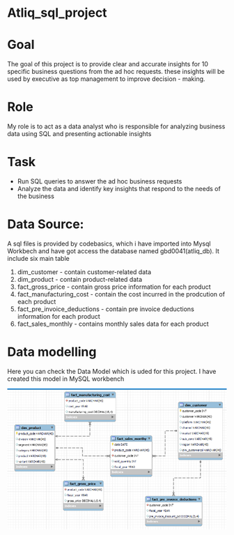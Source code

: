 # Atliq_sql_project

# Goal 
The goal of this project is to provide clear and accurate insights for 10 specific business questions from the ad hoc requests. these insights will be used by executive as top management to 
improve decision - making.

# Role 
My role is to act as a data analyst who is responsible for analyzing business data using SQL and presenting actionable insights 

# Task 
- Run SQL queries to answer the ad hoc business requests
- Analyze the data and identify key insights that respond to the needs of the business

# Data Source:
A sql files is provided by codebasics, which i have imported into Mysql Workbech and have got access the database named gbd0041(atliq_db). It include six main table 
1. dim_customer                - contain customer-related data
2. dim_product                 - contain product-related data
3. fact_gross_price            - contain gross price information for each product
4. fact_manufacturing_cost     - contain the cost incurred in the prodcution of each product
5. fact_pre_invoice_deductions - contain pre invoice deductions information for each product
6. fact_sales_monthly          - contains monthly sales data for each product

# Data modelling
Here you can check the Data Model which is uded for this project. I have created this model in MySQL workbench

![datamodel](datamodel/atliq_datamodel.png)
